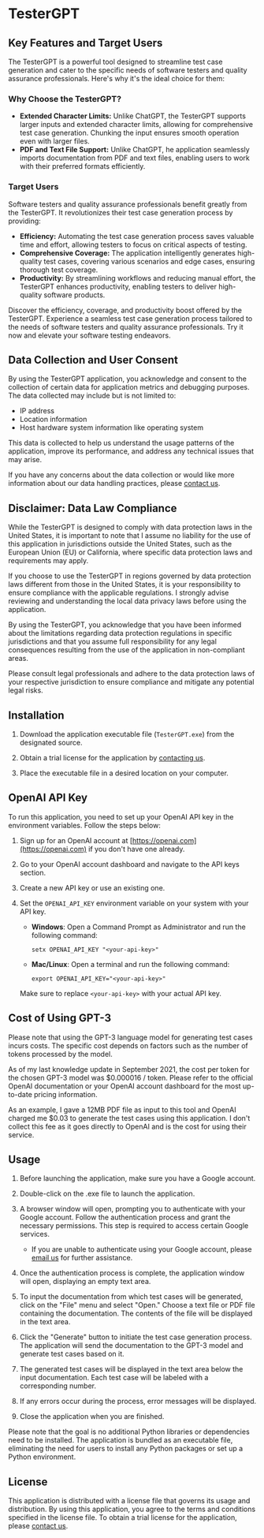 # TesterGPT

## Key Features and Target Users

The TesterGPT is a powerful tool designed to streamline test case generation and cater to the specific needs of software testers and quality assurance professionals. Here's why it's the ideal choice for them:

### Why Choose the TesterGPT?

- **Extended Character Limits:** Unlike ChatGPT, the TesterGPT supports larger inputs and extended character limits, allowing for comprehensive test case generation. Chunking the input ensures smooth operation even with larger files.
- **PDF and Text File Support:** Unlike ChatGPT, he application seamlessly imports documentation from PDF and text files, enabling users to work with their preferred formats efficiently.

### Target Users

Software testers and quality assurance professionals benefit greatly from the TesterGPT. It revolutionizes their test case generation process by providing:

- **Efficiency:** Automating the test case generation process saves valuable time and effort, allowing testers to focus on critical aspects of testing.
- **Comprehensive Coverage:** The application intelligently generates high-quality test cases, covering various scenarios and edge cases, ensuring thorough test coverage.
- **Productivity:** By streamlining workflows and reducing manual effort, the TesterGPT enhances productivity, enabling testers to deliver high-quality software products.

Discover the efficiency, coverage, and productivity boost offered by the TesterGPT. Experience a seamless test case generation process tailored to the needs of software testers and quality assurance professionals. Try it now and elevate your software testing endeavors.


## Data Collection and User Consent

By using the TesterGPT application, you acknowledge and consent to the collection of certain data for application metrics and debugging purposes. The data collected may include but is not limited to:

- IP address
- Location information
- Host hardware system information like operating system

This data is collected to help us understand the usage patterns of the application, improve its performance, and address any technical issues that may arise.

If you have any concerns about the data collection or would like more information about our data handling practices, please [contact us](mailto:compoundgrowthcoaching@gmail.com).

## Disclaimer: Data Law Compliance

While the TesterGPT is designed to comply with data protection laws in the United States, it is important to note that I assume no liability for the use of this application in jurisdictions outside the United States, such as the European Union (EU) or California, where specific data protection laws and requirements may apply.

If you choose to use the TesterGPT in regions governed by data protection laws different from those in the United States, it is your responsibility to ensure compliance with the applicable regulations. I strongly advise reviewing and understanding the local data privacy laws before using the application.

By using the TesterGPT, you acknowledge that you have been informed about the limitations regarding data protection regulations in specific jurisdictions and that you assume full responsibility for any legal consequences resulting from the use of the application in non-compliant areas.

Please consult legal professionals and adhere to the data protection laws of your respective jurisdiction to ensure compliance and mitigate any potential legal risks.


## Installation

1. Download the application executable file (`TesterGPT.exe`) from the designated source.

2. Obtain a trial license for the application by [contacting us](mailto:compoundgrowthcoaching@gmail.com).

3. Place the executable file in a desired location on your computer.

## OpenAI API Key

To run this application, you need to set up your OpenAI API key in the environment variables. Follow the steps below:

1. Sign up for an OpenAI account at [https://openai.com](https://openai.com) if you don't have one already.
2. Go to your OpenAI account dashboard and navigate to the API keys section.
3. Create a new API key or use an existing one.
4. Set the `OPENAI_API_KEY` environment variable on your system with your API key.

   - **Windows**: Open a Command Prompt as Administrator and run the following command:

     ```
     setx OPENAI_API_KEY "<your-api-key>"
     ```
   - **Mac/Linux**: Open a terminal and run the following command:
     ```
     export OPENAI_API_KEY="<your-api-key>"
     ```
   Make sure to replace `<your-api-key>` with your actual API key.

## Cost of Using GPT-3

Please note that using the GPT-3 language model for generating test cases incurs costs. The specific cost depends on factors such as the number of tokens processed by the model.

As of my last knowledge update in September 2021, the cost per token for the chosen GPT-3 model was $0.000016 / token. Please refer to the official OpenAI documentation or your OpenAI account dashboard for the most up-to-date pricing information.

As an example, I gave a 12MB PDF file as input to this tool and OpenAI charged me $0.03 to generate the test cases using this application. I don't collect this fee as it goes directly to OpenAI and is the cost for using their service.

## Usage

1. Before launching the application, make sure you have a Google account.

2. Double-click on the .exe file to launch the application.

3. A browser window will open, prompting you to authenticate with your Google account. Follow the authentication process and grant the necessary permissions. This step is required to access certain Google services.
   - If you are unable to authenticate using your Google account, please [email us](mailto:compoundgrowthcoaching@gmail.com) for further assistance.

4. Once the authentication process is complete, the application window will open, displaying an empty text area.

5. To input the documentation from which test cases will be generated, click on the "File" menu and select "Open." Choose a text file or PDF file containing the documentation. The contents of the file will be displayed in the text area.

6. Click the "Generate" button to initiate the test case generation process. The application will send the documentation to the GPT-3 model and generate test cases based on it.

7. The generated test cases will be displayed in the text area below the input documentation. Each test case will be labeled with a corresponding number.

8. If any errors occur during the process, error messages will be displayed.

9. Close the application when you are finished.

Please note that the goal is no additional Python libraries or dependencies need to be installed. The application is bundled as an executable file, eliminating the need for users to install any Python packages or set up a Python environment.

## License

This application is distributed with a license file that governs its usage and distribution. By using this application, you agree to the terms and conditions specified in the license file. To obtain a trial license for the application, please [contact us](mailto:compoundgrowthcoaching@gmail.com).